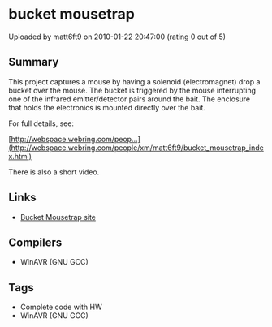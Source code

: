 # bucket mousetrap

Uploaded by matt6ft9 on 2010-01-22 20:47:00 (rating 0 out of 5)

## Summary

This project captures a mouse by having a solenoid (electromagnet) drop a bucket over the mouse. The bucket is triggered by the mouse interrupting one of the infrared emitter/detector pairs around the bait. The enclosure that holds the electronics is mounted directly over the bait.  

For full details, see:  

[http://webspace.webring.com/peop...](http://webspace.webring.com/people/xm/matt6ft9/bucket_mousetrap_index.html)  

There is also a short video.

## Links

- [Bucket Mousetrap site](http://www.geocities.com/matt6ft9/bucket_mousetrap_index.html)

## Compilers

- WinAVR (GNU GCC)

## Tags

- Complete code with HW
- WinAVR (GNU GCC)
